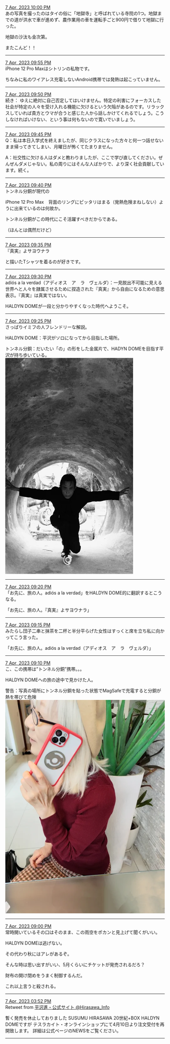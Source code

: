 [7 Apr, 2023 10:00 PM](https://twitter.com/hirasawa/status/1644324146304913409#m)  
あの写真を撮ったのはタイの俗に「地獄寺」と呼ばれている寺院の1つ。地獄までの道が洪水で車が進めず、農作業用の車を運転手ごと900円で借りて地獄に行った。

地獄の沙汰も金次第。

またこんど！！  

---

[7 Apr, 2023 09:55 PM](https://twitter.com/hirasawa/status/1644322883827793920#m)  
iPhone 12 Pro Maxはシトリンの私物です。

ちなみに私のワイアレス充電しないAndroid携帯では発熱は起こっていません。  

---

[7 Apr, 2023 09:50 PM](https://twitter.com/hirasawa/status/1644321625624526853#m)  
続き：
ゆえに絶対に自己否定してはいけません。特定の利害にフォーカスした社会が特定の人々を受け入れる機能に欠けるという欠陥があるのです。リラックスしていれば貴方とウマが合うと感じた人から話しかけてくれるでしょう。こうしなければいけない、という事は何もないので寛いでいましょう。  

---

[7 Apr, 2023 09:45 PM](https://twitter.com/hirasawa/status/1644320367685582849#m)  
Q：私は本日入学式を終えましたが、同じクラスになった方々と何一つ話せないまま帰ってきてしまい、月曜日が怖くてたまりません。

A：社交性に欠ける人はダメと教わりましたが、ここで学び直してください。ぜんぜんダメじゃない。私の周りにはそんな人ばかりで、より深く社会貢献しています。続く。  

---

[7 Apr, 2023 09:40 PM](https://twitter.com/hirasawa/status/1644319108878721027#m)  
トンネル分銅が現代の

iPhone 12 Pro Max　背面のリングにピッタリはまる（発熱危険まねしない）ように出来ているのは何故か。

トンネル分銅がこの時代にこそ活躍すべきだからである。

（ほんとは偶然だけど）  

---

[7 Apr, 2023 09:35 PM](https://twitter.com/hirasawa/status/1644317850813841409#m)  
『真実』よサヨウナラ

と描いたTシャツを着るのが好きです。  

---

[7 Apr, 2023 09:30 PM](https://twitter.com/hirasawa/status/1644316594468790276#m)  
adiós a la verdad（アディオス　ア　ラ　ヴェルダ）：一見脱出不可能に見える世界へと人々を隷属させるために捏造された『真実』から自由になるための意思表示。『真実』は真実ではない。

HALDYN DOMEが一段と分かりやすくなった時代へようこそ。  

---

[7 Apr, 2023 09:25 PM](https://twitter.com/hirasawa/status/1644315334101327875#m)  
さっぱりイミフの人フレンドリーな解説。

HALDYN DOME：平沢がソロになってから目指した場所。

トンネル分銅：だいたい「の」の形をした金属片で、HADYN DOMEを目指す平沢が持ち歩いている。  
![image](images/2023-04-07-7-0.png)  

---

[7 Apr, 2023 09:20 PM](https://twitter.com/hirasawa/status/1644314075961389063#m)  
「お先に、旅の人。adiós a la verdad」をHALDYN DOME的に翻訳するとこうなる。

「お先に、旅の人。『真実』よサヨウナラ」  

---

[7 Apr, 2023 09:15 PM](https://twitter.com/hirasawa/status/1644312817640538113#m)  
みたらし団子二串と抹茶を二杯と半分平らげた女性はすっくと席を立ち私に向かってこう言った。

「お先に、旅の人。adiós a la verdad（アディオス　ア　ラ　ヴェルダ）」  

---

[7 Apr, 2023 09:10 PM](https://twitter.com/hirasawa/status/1644311559299125254#m)  
こ、この携帯は”トンネル分銅”携帯。。。

HALDYN DOMEへの旅の途中で見かけた人。

警告：写真の場所にトンネル分銅を貼った状態でMagSafeで充電すると分銅が熱を帯びて危険  
![image](images/2023-04-07-10-0.png)  

---

[7 Apr, 2023 09:00 PM](https://twitter.com/hirasawa/status/1644309053638860802#m)  
常時開いているその口はそのまま、この雨空をポカンと見上げて聞くがいい。

HALDYN DOMEは逃げない。

その代わり秋にはアレがあるぞ。

そんな時は思い出すがいい、5月くらいにチケットが発売されるだろ？

財布の開け閉めをうまく制御するんだ。

これ以上言うと殺される。  

---

[7 Apr, 2023 03:52 PM](https://twitter.com/Hirasawa_Info/status/1644231534562652161#m)  
Retweet from [平沢進・公式サイト @Hirasawa_Info](https://twitter.com/Hirasawa_Info)  

暫く発売を休止しておりました
SUSUMU HIRASAWA 20世紀+BOX HALDYN DOMEですが
テスラカイト・オンラインショップにて4月10日より注文受付を再開致します。
詳細は公式ページのNEWSをご覧ください。  

---

